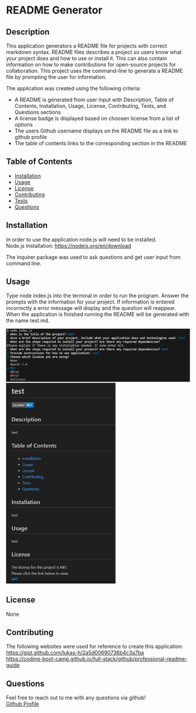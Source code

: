 # README Generator
  
  ## Description
  This application generators a README file for projects with correct markdown syntax. README files describes a project so users know what your project does and how to use or install it. This can also contain information on how to make contributions for open-source projects for collaboration. 
  This project uses the command-line to generate a README file by prompting the user for information.

  The application was created using the following criteria:
  - A README is generated from user input with  Description, Table of Contents, Installation, Usage, License, Contributing, Tests, and Questions sections
  - A license badge is displayed based on choosen license from a list of options
  - The users Github username displays on the README file as a link to github profile
  - The table of contents links to the corresponding section in the README

  ## Table of Contents
- [Installation](#installation)
- [Usage](#usage)
- [License](#license)
- [Contributing](#contributing)
- [Tests](#tests)
- [Questions](#questions)
 
## Installation
In order to use the application node.js will need to be installed. <br />
Node.js Installation: https://nodejs.org/en/download 

The inquirer package was used to ask questions and get user input from command line. 

## Usage
Type node index.js into the terminal in order to run the program. Answer the prompts with the information for your project. If information is entered incorrectly a error message will display and the question will reappear. When the application is finished running the README will be generated with the name test.md.

<img src="./utils/images/terminal.png" width='800' height='auto'><br>
<img src="./utils/images/top-REAME.png" width='300' height='auto'><br>

## License 
None

## Contributing
The following websites were used for reference to create this application:<br />
https://gist.github.com/lukas-h/2a5d00690736b4c3a7ba<br />
https://coding-boot-camp.github.io/full-stack/github/professional-readme-guide

## Questions
Feel free to reach out to me with any questions via github!<br />
[Github Profile](https://github.com/l-lavelle)


